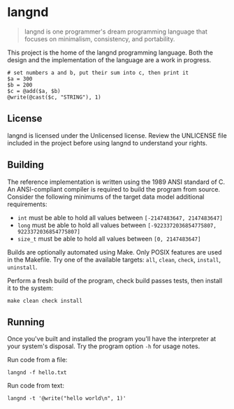 # langnd

> langnd is one programmer's dream programming language that focuses on
minimalism, consistency, and portability.

This project is the home of the langnd programming language. Both the design
and the implementation of the language are a work in progress.

    # set numbers a and b, put their sum into c, then print it
    $a = 300
    $b = 200
    $c = @add($a, $b)
    @write(@cast($c, "STRING"), 1)

## License

langnd is licensed under the Unlicensed license. Review the UNLICENSE file
included in the project before using langnd to understand your rights.

## Building

The reference implementation is written using the 1989 ANSI standard of C. An
ANSI-compliant compiler is required to build the program from source. Consider
the following minimums of the target data model additional requirements:

- `int` must be able to hold all values between `[-2147483647, 2147483647]`
- `long` must be able to hold all values between `[-9223372036854775807,
9223372036854775807]`
- `size_t` must be able to hold all values between `[0, 2147483647]`

Builds are optionally automated using Make. Only POSIX features are used in
the Makefile. Try one of the available targets: `all`, `clean`, `check`,
`install`, `uninstall`.

Perform a fresh build of the program, check build passes tests, then install it
to the system:

    make clean check install

## Running

Once you've built and installed the program you'll have the interpreter at your
system's disposal. Try the program option `-h` for usage notes.

Run code from a file:

    langnd -f hello.txt

Run code from text:

    langnd -t '@write("hello world\n", 1)'
